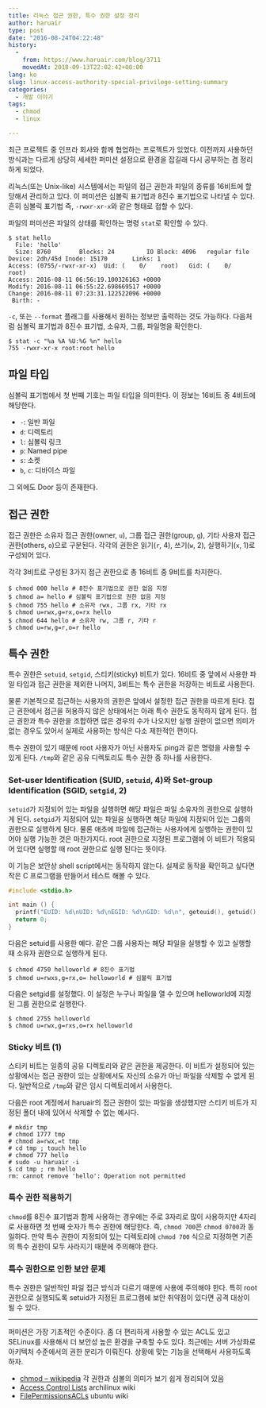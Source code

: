 ```yaml
---
title: 리눅스 접근 권한, 특수 권한 설정 정리
author: haruair
type: post
date: "2016-08-24T04:22:48"
history:
  - 
    from: https://www.haruair.com/blog/3711
    movedAt: 2018-09-13T22:02:42+00:00
lang: ko
slug: linux-access-authority-special-privilege-setting-summary
categories:
  - 개발 이야기
tags:
  - chmod
  - linux

---
```

최근 프로젝트 중 인프라 회사와 함께 협업하는 프로젝트가 있었다. 이전까지 사용하던 방식과는 다르게 상당히 세세한 퍼미션 설정으로 환경을 잡길래 다시 공부하는 겸 정리하게 되었다.

리눅스(또는 Unix-like) 시스템에서는 파일의 접근 권한과 파일의 종류를 16비트에 할당해서 관리하고 있다. 이 퍼미션은 심볼릭 표기법과 8진수 표기법으로 나타낼 수 있다. 흔히 심볼릭 표기법 즉, `-rwxr-xr-x`와 같은 형태로 접할 수 있다.

파일의 퍼미션은 파일의 상태를 확인하는 명령 `stat`로 확인할 수 있다.

    $ stat hello
      File: 'hello'
      Size: 8760        Blocks: 24         IO Block: 4096   regular file
    Device: 2dh/45d Inode: 15170       Links: 1
    Access: (0755/-rwxr-xr-x)  Uid: (    0/    root)   Gid: (    0/    root)
    Access: 2016-08-11 06:56:19.100326163 +0000
    Modify: 2016-08-11 06:55:22.698669517 +0000
    Change: 2016-08-11 07:23:31.122522096 +0000
     Birth: -
    

`-c`, 또는 `--format` 플래그를 사용해서 원하는 정보만 출력하는 것도 가능하다. 다음처럼 심볼릭 표기법과 8진수 표기법, 소유자, 그룹, 파일명을 확인한다.

    $ stat -c "%a %A %U:%G %n" hello
    755 -rwxr-xr-x root:root hello
    

## 파일 타입

심볼릭 표기법에서 첫 번째 기호는 파일 타입을 의미한다. 이 정보는 16비트 중 4비트에 해당한다.

  * `-`: 일반 파일
  * `d`: 디렉토리
  * `l`: 심볼릭 링크
  * `p`: Named pipe
  * `s`: 소켓
  * `b`, `c`: 디바이스 파일

그 외에도 Door 등이 존재한다.

## 접근 권한

접근 권한은 소유자 접근 권한(owner, `u`), 그룹 접근 권한(group, `g`), 기타 사용자 접근 권한(others, `o`)으로 구분된다. 각각의 권한은 읽기(`r`, 4), 쓰기(`w`, 2), 실행하기(`x`, 1)로 구성되어 있다.

각각 3비트로 구성된 3가지 접근 권한으로 총 16비트 중 9비트를 차지한다.

    $ chmod 000 hello # 8진수 표기법으로 권한 없음 지정
    $ chmod a= hello # 심볼릭 표기법으로 권한 없음 지정
    $ chmod 755 hello # 소유자 rwx, 그룹 rx, 기타 rx
    $ chmod u=rwx,g=rx,o=rx hello
    $ chmod 644 hello # 소유자 rw, 그룹 r, 기타 r
    $ chmod u=rw,g=r,o=r hello
    

## 특수 권한

특수 권한은 `setuid`, `setgid`, 스티키(sticky) 비트가 있다. 16비트 중 앞에서 사용한 파일 타입과 접근 권한을 제외한 나머지, 3비트는 특수 권한을 저장하는 비트로 사용한다.

물론 기본적으로 접근하는 사용자의 권한은 앞에서 설정한 접근 권한을 따르게 된다. 접근 권한에서 접근을 허용하지 않은 상태에서는 아래 특수 권한도 동작하지 않게 된다. 접근 권한과 특수 권한을 조합하면 많은 경우의 수가 나오지만 실행 권한이 없으면 의미가 없는 경우도 있어서 실제로 사용하는 방식은 다소 제한적인 편이다.

특수 권한이 있기 때문에 root 사용자가 아닌 사용자도 ping과 같은 명령을 사용할 수 있게 된다. `/tmp`와 같은 공유 디렉토리도 특수 권한 중 하나를 사용한다.

### Set-user Identification (SUID, `setuid`, 4)와 Set-group Identification (SGID, `setgid`, 2)

`setuid`가 지정되어 있는 파일을 실행하면 해당 파일은 파일 소유자의 권한으로 실행하게 된다. `setgid`가 지정되어 있는 파일을 실행하면 해당 파일에 지정되어 있는 그룹의 권한으로 실행하게 된다. 물론 애초에 파일에 접근하는 사용자에게 실행하는 권한이 있어야 실행 가능한 것은 마찬가지다. root 권한으로 지정된 프로그램에 이 비트가 적용되어 있다면 실행할 때 root 권한으로 실행 된다는 뜻이다.

이 기능은 보안상 shell script에서는 동작하지 않는다. 실제로 동작을 확인하고 싶다면 작은 C 프로그램을 만들어서 테스트 해볼 수 있다.

```c
#include <stdio.h>

int main () {
  printf("EUID: %d\nUID: %d\nEGID: %d\nGID: %d\n", geteuid(), getuid(), getegid(), getgid());
  return 0;
}
```

다음은 setuid를 사용한 예다. 같은 그룹 사용자는 해당 파일을 실행할 수 있고 실행할 때 소유자 권한으로 실행하게 된다.

    $ chmod 4750 helloworld # 8진수 표기법
    $ chmod u=rwxs,g=rx,o= helloworld # 심볼릭 표기법
    

다음은 setgid를 설정했다. 이 설정은 누구나 파일을 열 수 있으며 helloworld에 지정된 그룹 권한으로 실행한다.

    $ chmod 2755 helloworld
    $ chmod u=rwx,g=rxs,o=rx helloworld
    

### Sticky 비트 (1)

스티키 비트는 일종의 공유 디렉토리와 같은 권한을 제공한다. 이 비트가 설정되어 있는 상황에서는 접근 권한이 있는 상황에서도 자신의 소유가 아닌 파일을 삭제할 수 없게 된다. 일반적으로 `/tmp`와 같은 임시 디렉토리에서 사용한다.

다음은 root 계정에서 haruair의 접근 권한이 있는 파일을 생성했지만 스티키 비트가 지정된 폴더 내에 있어서 삭제할 수 없는 예시다.

    # mkdir tmp
    # chmod 1777 tmp
    # chmod a=rwx,=t tmp
    # cd tmp ; touch hello
    # chmod 777 hello
    # sudo -u haruair -i
    $ cd tmp ; rm hello
    rm: cannot remove 'hello': Operation not permitted
    

### 특수 권한 적용하기

`chmod`를 8진수 표기법과 함께 사용하는 경우에는 주로 3자리로 많이 사용하지만 4자리로 사용하면 첫 번째 숫자가 특수 권한에 해당한다. 즉, `chmod 700`은 `chmod 0700`과 동일하다. 만약 특수 권한이 지정되어 있는 디렉토리에 `chmod 700` 식으로 지정하면 기존의 특수 권한이 모두 사라지기 때문에 주의해야 한다.

### 특수 권한으로 인한 보안 문제

특수 권한은 일반적인 파일 접근 방식과 다르기 때문에 사용에 주의해야 한다. 특히 root 권한으로 실행되도록 setuid가 지정된 프로그램에 보안 취약점이 있다면 공격 대상이 될 수 있다.

* * *

퍼미션은 가장 기초적인 수준이다. 좀 더 편리하게 사용할 수 있는 ACL도 있고 SELinux를 사용해서 더 보안성 높은 환경을 구축할 수도 있다. 최근에는 서버 가상화로 아키텍처 수준에서의 권한 분리가 이뤄진다. 상황에 맞는 기능을 선택해서 사용하도록 하자.

  * [chmod &#8211; wikipedia][1] 각 권한과 심볼의 의미가 보기 쉽게 정리되어 있음
  * [Access Control Lists][2] archilinux wiki
  * [FilePermissionsACLs][3] ubuntu wiki

 [1]: https://en.wikipedia.org/wiki/Chmod
 [2]: https://wiki.archlinux.org/index.php/Access_Control_Lists
 [3]: https://help.ubuntu.com/community/FilePermissionsACLs